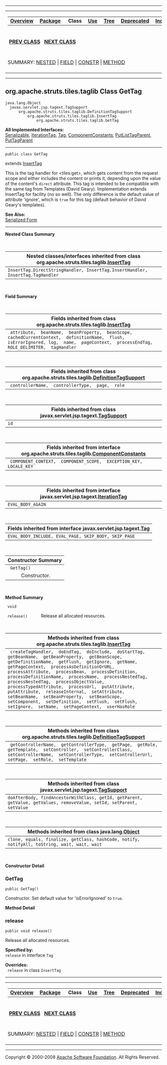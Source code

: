 ------------------------------------------------------------------------

<span id="navbar_top"></span> [](#skip-navbar_top "Skip navigation links")

<table>
<colgroup>
<col width="50%" />
<col width="50%" />
</colgroup>
<tbody>
<tr class="odd">
<td align="left"><span id="navbar_top_firstrow"></span>
<table>
<tbody>
<tr class="odd">
<td align="left"><a href="../../../../../overview-summary.html.md"><strong>Overview</strong></a> </td>
<td align="left"><a href="package-summary.html.md"><strong>Package</strong></a> </td>
<td align="left"> <strong>Class</strong> </td>
<td align="left"><a href="class-use/GetTag.html.md"><strong>Use</strong></a> </td>
<td align="left"><a href="package-tree.html.md"><strong>Tree</strong></a> </td>
<td align="left"><a href="../../../../../deprecated-list.html.md"><strong>Deprecated</strong></a> </td>
<td align="left"><a href="../../../../../index-all.html.md"><strong>Index</strong></a> </td>
<td align="left"><a href="../../../../../help-doc.html.md"><strong>Help</strong></a> </td>
</tr>
</tbody>
</table></td>
<td align="left"></td>
</tr>
<tr class="even">
<td align="left"> <a href="../../../../../org/apache/struts/tiles/taglib/GetAttributeTag.html.md" title="class in org.apache.struts.tiles.taglib"><strong>PREV CLASS</strong></a>   <a href="../../../../../org/apache/struts/tiles/taglib/ImportAttributeTag.html" title="class in org.apache.struts.tiles.taglib"><strong>NEXT CLASS</strong></a></td>
<td align="left"><a href="../../../../../index.html.md?org/apache/struts/tiles/taglib/GetTag.html"><strong>FRAMES</strong></a>    <a href="GetTag.html"><strong>NO FRAMES</strong></a>    
<a href="../../../../../allclasses-noframe.html.md"><strong>All Classes</strong></a></td>
</tr>
<tr class="odd">
<td align="left">SUMMARY: <a href="#nested_classes_inherited_from_class_org.apache.struts.tiles.taglib.InsertTag">NESTED</a> | <a href="#fields_inherited_from_class_org.apache.struts.tiles.taglib.InsertTag">FIELD</a> | <a href="#constructor_summary">CONSTR</a> | <a href="#method_summary">METHOD</a></td>
<td align="left">DETAIL: FIELD | <a href="#constructor_detail">CONSTR</a> | <a href="#method_detail">METHOD</a></td>
</tr>
</tbody>
</table>

<span id="skip-navbar_top"></span>

------------------------------------------------------------------------

org.apache.struts.tiles.taglib
 Class GetTag
------------------------------

    java.lang.Object
      javax.servlet.jsp.tagext.TagSupport
          org.apache.struts.tiles.taglib.DefinitionTagSupport
              org.apache.struts.tiles.taglib.InsertTag
                  org.apache.struts.tiles.taglib.GetTag

**All Implemented Interfaces:**  
[Serializable](http://java.sun.com/j2se/1.4.2/docs/api/java/io/Serializable.html.md?is-external=true "class or interface in java.io"), [IterationTag](http://java.sun.com/j2ee/1.4/docs/api/javax/servlet/jsp/tagext/IterationTag.html?is-external=true "class or interface in javax.servlet.jsp.tagext"), [Tag](http://java.sun.com/j2ee/1.4/docs/api/javax/servlet/jsp/tagext/Tag.html?is-external=true "class or interface in javax.servlet.jsp.tagext"), [ComponentConstants](../../../../../org/apache/struts/tiles/taglib/ComponentConstants.html "interface in org.apache.struts.tiles.taglib"), [PutListTagParent](../../../../../org/apache/struts/tiles/taglib/PutListTagParent.html "interface in org.apache.struts.tiles.taglib"), [PutTagParent](../../../../../org/apache/struts/tiles/taglib/PutTagParent.html "interface in org.apache.struts.tiles.taglib")

------------------------------------------------------------------------

    public class GetTag

extends [InsertTag](../../../../../org/apache/struts/tiles/taglib/InsertTag.html.md "class in org.apache.struts.tiles.taglib")

This is the tag handler for \<tiles:get\>, which gets content from the request scope and either includes the content or prints it, depending upon the value of the content's `direct` attribute. This tag is intended to be compatible with the same tag from Templates (David Geary). Implementation extends InsertTag for facility (no so well). The only difference is the default value of attribute 'ignore', which is `true` for this tag (default behavior of David Geary's templates).

**See Also:**  
[Serialized Form](../../../../../serialized-form.html.md#org.apache.struts.tiles.taglib.GetTag)

------------------------------------------------------------------------

<span id="nested_class_summary"></span>

**Nested Class Summary**

 <span id="nested_classes_inherited_from_class_org.apache.struts.tiles.taglib.InsertTag"></span>

| **Nested classes/interfaces inherited from class org.apache.struts.tiles.taglib.[InsertTag](../../../../../org/apache/struts/tiles/taglib/InsertTag.html.md "class in org.apache.struts.tiles.taglib")** |
|-------------------------------------------------------------------------------------------------------------------------------------------------------------------------------------------------------|
| `InsertTag.DirectStringHandler, InsertTag.InsertHandler, InsertTag.TagHandler`                                                                                                                        |

  <span id="field_summary"></span>

**Field Summary**

 <span id="fields_inherited_from_class_org.apache.struts.tiles.taglib.InsertTag"></span>

| **Fields inherited from class org.apache.struts.tiles.taglib.[InsertTag](../../../../../org/apache/struts/tiles/taglib/InsertTag.html.md "class in org.apache.struts.tiles.taglib")**          |
|---------------------------------------------------------------------------------------------------------------------------------------------------------------------------------------------|
| ` attribute,  beanName,  beanProperty,  beanScope,  cachedCurrentContext,  definitionName,  flush,  isErrorIgnored, log,  name,  pageContext,  processEndTag,  ROLE_DELIMITER,  tagHandler` |

 <span id="fields_inherited_from_class_org.apache.struts.tiles.taglib.DefinitionTagSupport"></span>

| **Fields inherited from class org.apache.struts.tiles.taglib.[DefinitionTagSupport](../../../../../org/apache/struts/tiles/taglib/DefinitionTagSupport.html.md "class in org.apache.struts.tiles.taglib")** |
|----------------------------------------------------------------------------------------------------------------------------------------------------------------------------------------------------------|
| ` controllerName,  controllerType,  page,  role`                                                                                                                                                         |

 <span id="fields_inherited_from_class_javax.servlet.jsp.tagext.TagSupport"></span>

| **Fields inherited from class javax.servlet.jsp.tagext.[TagSupport](http://java.sun.com/j2ee/1.4/docs/api/javax/servlet/jsp/tagext/TagSupport.html.md?is-external=true "class or interface in javax.servlet.jsp.tagext")** |
|-------------------------------------------------------------------------------------------------------------------------------------------------------------------------------------------------------------------------|
| `id`                                                                                                                                                                                                                    |

 <span id="fields_inherited_from_class_org.apache.struts.tiles.taglib.ComponentConstants"></span>

| **Fields inherited from interface org.apache.struts.tiles.taglib.[ComponentConstants](../../../../../org/apache/struts/tiles/taglib/ComponentConstants.html.md "interface in org.apache.struts.tiles.taglib")** |
|--------------------------------------------------------------------------------------------------------------------------------------------------------------------------------------------------------------|
| ` COMPONENT_CONTEXT,  COMPONENT_SCOPE,  EXCEPTION_KEY,  LOCALE_KEY`                                                                                                                                          |

 <span id="fields_inherited_from_class_javax.servlet.jsp.tagext.IterationTag"></span>

| **Fields inherited from interface javax.servlet.jsp.tagext.[IterationTag](http://java.sun.com/j2ee/1.4/docs/api/javax/servlet/jsp/tagext/IterationTag.html.md?is-external=true "class or interface in javax.servlet.jsp.tagext")** |
|---------------------------------------------------------------------------------------------------------------------------------------------------------------------------------------------------------------------------------|
| `EVAL_BODY_AGAIN`                                                                                                                                                                                                               |

 <span id="fields_inherited_from_class_javax.servlet.jsp.tagext.Tag"></span>

| **Fields inherited from interface javax.servlet.jsp.tagext.[Tag](http://java.sun.com/j2ee/1.4/docs/api/javax/servlet/jsp/tagext/Tag.html.md?is-external=true "class or interface in javax.servlet.jsp.tagext")** |
|---------------------------------------------------------------------------------------------------------------------------------------------------------------------------------------------------------------|
| `EVAL_BODY_INCLUDE, EVAL_PAGE, SKIP_BODY, SKIP_PAGE`                                                                                                                                                          |

  <span id="constructor_summary"></span>

| **Constructor Summary** |
|-------------------------|
| ` GetTag()`             
            Constructor.  |

  <span id="method_summary"></span>

**Method Summary**

` void`

` release()`
           Release all allocated resources.

 <span id="methods_inherited_from_class_org.apache.struts.tiles.taglib.InsertTag"></span>

| **Methods inherited from class org.apache.struts.tiles.taglib.[InsertTag](../../../../../org/apache/struts/tiles/taglib/InsertTag.html.md "class in org.apache.struts.tiles.taglib")**                                                                                                                                                                                                                                                                                                                                                                                                                                        |
|----------------------------------------------------------------------------------------------------------------------------------------------------------------------------------------------------------------------------------------------------------------------------------------------------------------------------------------------------------------------------------------------------------------------------------------------------------------------------------------------------------------------------------------------------------------------------------------------------------------------------|
| ` createTagHandler,  doEndTag,  doInclude,  doStartTag,  getBeanName,  getBeanProperty,  getBeanScope,  getDefinitionName,  getFlush,  getIgnore,  getName,  getPageContext,  processAsDefinitionOrURL,  processAttribute,  processBean,  processDefinition,  processDefinitionName,  processName,  processNestedTag,  processNestedTag,  processObjectValue,  processTypedAttribute,  processUrl,  putAttribute,  putAttribute,  releaseInternal,  setAttribute,  setBeanName,  setBeanProperty,  setBeanScope,  setComponent,  setDefinition,  setFlush,  setFlush,  setIgnore,  setName,  setPageContext,  userHasRole` |

 <span id="methods_inherited_from_class_org.apache.struts.tiles.taglib.DefinitionTagSupport"></span>

| **Methods inherited from class org.apache.struts.tiles.taglib.[DefinitionTagSupport](../../../../../org/apache/struts/tiles/taglib/DefinitionTagSupport.html.md "class in org.apache.struts.tiles.taglib")**    |
|--------------------------------------------------------------------------------------------------------------------------------------------------------------------------------------------------------------|
| ` getControllerName,  getControllerType,  getPage,  getRole,  getTemplate,  setController,  setControllerClass,  setControllerName,  setControllerType,  setControllerUrl,  setPage,  setRole,  setTemplate` |

 <span id="methods_inherited_from_class_javax.servlet.jsp.tagext.TagSupport"></span>

| **Methods inherited from class javax.servlet.jsp.tagext.[TagSupport](http://java.sun.com/j2ee/1.4/docs/api/javax/servlet/jsp/tagext/TagSupport.html.md?is-external=true "class or interface in javax.servlet.jsp.tagext")** |
|--------------------------------------------------------------------------------------------------------------------------------------------------------------------------------------------------------------------------|
| `doAfterBody, findAncestorWithClass, getId, getParent, getValue, getValues, removeValue, setId, setParent, setValue`                                                                                                     |

 <span id="methods_inherited_from_class_java.lang.Object"></span>

| **Methods inherited from class java.lang.[Object](http://java.sun.com/j2se/1.4.2/docs/api/java/lang/Object.html.md?is-external=true "class or interface in java.lang")** |
|-----------------------------------------------------------------------------------------------------------------------------------------------------------------------|
| `clone, equals, finalize, getClass, hashCode, notify, notifyAll, toString, wait, wait, wait`                                                                          |

 

<span id="constructor_detail"></span>

**Constructor Detail**

### GetTag

    public GetTag()

Constructor. Set default value for 'isErrorIgnored' to `true`.

<span id="method_detail"></span>

**Method Detail**

### release

    public void release()

Release all allocated resources.

**Specified by:**  
`release` in interface `Tag`

**Overrides:**  
` release` in class `InsertTag`

------------------------------------------------------------------------

<span id="navbar_bottom"></span> [](#skip-navbar_bottom "Skip navigation links")

<table>
<colgroup>
<col width="50%" />
<col width="50%" />
</colgroup>
<tbody>
<tr class="odd">
<td align="left"><span id="navbar_bottom_firstrow"></span>
<table>
<tbody>
<tr class="odd">
<td align="left"><a href="../../../../../overview-summary.html.md"><strong>Overview</strong></a> </td>
<td align="left"><a href="package-summary.html.md"><strong>Package</strong></a> </td>
<td align="left"> <strong>Class</strong> </td>
<td align="left"><a href="class-use/GetTag.html.md"><strong>Use</strong></a> </td>
<td align="left"><a href="package-tree.html.md"><strong>Tree</strong></a> </td>
<td align="left"><a href="../../../../../deprecated-list.html.md"><strong>Deprecated</strong></a> </td>
<td align="left"><a href="../../../../../index-all.html.md"><strong>Index</strong></a> </td>
<td align="left"><a href="../../../../../help-doc.html.md"><strong>Help</strong></a> </td>
</tr>
</tbody>
</table></td>
<td align="left"></td>
</tr>
<tr class="even">
<td align="left"> <a href="../../../../../org/apache/struts/tiles/taglib/GetAttributeTag.html.md" title="class in org.apache.struts.tiles.taglib"><strong>PREV CLASS</strong></a>   <a href="../../../../../org/apache/struts/tiles/taglib/ImportAttributeTag.html" title="class in org.apache.struts.tiles.taglib"><strong>NEXT CLASS</strong></a></td>
<td align="left"><a href="../../../../../index.html.md?org/apache/struts/tiles/taglib/GetTag.html"><strong>FRAMES</strong></a>    <a href="GetTag.html"><strong>NO FRAMES</strong></a>    
<a href="../../../../../allclasses-noframe.html.md"><strong>All Classes</strong></a></td>
</tr>
<tr class="odd">
<td align="left">SUMMARY: <a href="#nested_classes_inherited_from_class_org.apache.struts.tiles.taglib.InsertTag">NESTED</a> | <a href="#fields_inherited_from_class_org.apache.struts.tiles.taglib.InsertTag">FIELD</a> | <a href="#constructor_summary">CONSTR</a> | <a href="#method_summary">METHOD</a></td>
<td align="left">DETAIL: FIELD | <a href="#constructor_detail">CONSTR</a> | <a href="#method_detail">METHOD</a></td>
</tr>
</tbody>
</table>

<span id="skip-navbar_bottom"></span>

------------------------------------------------------------------------

Copyright © 2000-2008 [Apache Software Foundation](http://www.apache.org/). All Rights Reserved.
